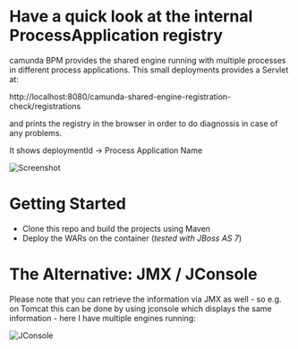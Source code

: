 # Have a quick look at the internal ProcessApplication registry

camunda BPM provides the shared engine running with multiple processes in different process applications. This small deployments provides a Servlet at:

 http://localhost:8080/camunda-shared-engine-registration-check/registrations
 
and prints the registry in the browser in order to do diagnossis in case of any problems.

It shows
 deploymentId -> Process Application Name

![Screenshot][1]

[1]: https://raw.github.com/camunda/camunda-consulting/master/snippets/camunda-shared-engine-registration-check/screenshot.png

# Getting Started

* Clone this repo and build the projects using Maven
* Deploy the  WARs on the container (*tested with JBoss AS 7*)

# The Alternative: JMX / JConsole

Please note that you can retrieve the information via JMX as well - so e.g. on Tomcat this can be done by using jconsole which displays the same information - here I have multiple engines running:

![JConsole][2]

[2]: https://raw.github.com/camunda/camunda-consulting/master/snippets/camunda-shared-engine-registration-check/jconsole.png